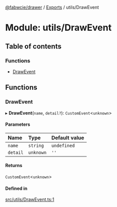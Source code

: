 [@fabwcie/drawer](../README.md) / [Exports](../modules.md) / utils/DrawEvent

# Module: utils/DrawEvent

## Table of contents

### Functions

- [DrawEvent](utils_DrawEvent.md#drawevent)

## Functions

### DrawEvent

▸ **DrawEvent**(`name`, `detail?`): `CustomEvent`<`unknown`\>

#### Parameters

| Name | Type | Default value |
| :------ | :------ | :------ |
| `name` | `string` | `undefined` |
| `detail` | `unknown` | `''` |

#### Returns

`CustomEvent`<`unknown`\>

#### Defined in

[src/utils/DrawEvent.ts:1](https://github.com/fabwcie/drawer/blob/21e6e28/src/utils/DrawEvent.ts#L1)
